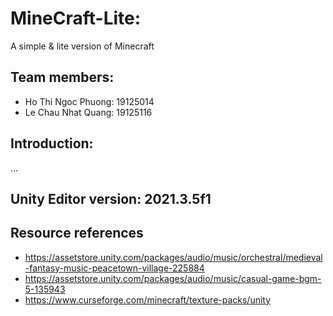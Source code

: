 # MineCraft-Lite:
A simple & lite version of Minecraft

## Team members:
- Ho Thi Ngoc Phuong: 19125014
- Le Chau Nhat Quang: 19125116

## Introduction:
...

## Unity Editor version: **2021.3.5f1**

## Resource references
- https://assetstore.unity.com/packages/audio/music/orchestral/medieval-fantasy-music-peacetown-village-225884
- https://assetstore.unity.com/packages/audio/music/casual-game-bgm-5-135943
- https://www.curseforge.com/minecraft/texture-packs/unity
